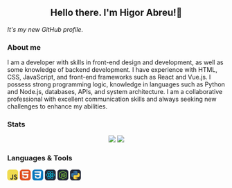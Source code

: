 <h2 align="center">Hello there. I'm Higor Abreu!🚀</h2>

<p>
<i>It's my new GitHub profile.</i>
</p>


<h3>About me</h3>
<p>
I am a developer with skills in front-end design and development, as well as some knowledge of backend development. I have experience with HTML, CSS, JavaScript, and front-end frameworks such as React and Vue.js. I possess strong programming logic, knowledge in languages such as Python and Node.js, databases, APIs, and system architecture. I am a collaborative professional with excellent communication skills and always seeking new challenges to enhance my abilities.
</p>


<h3>Stats</h3>
<p align="center">
  <img src="https://github-readme-stats.vercel.app/api?username=higorabreu&show_icons=true&theme=dracula&bg_color=00000000&hide_border=true">
  <img src="https://github-readme-stats.vercel.app/api/top-langs?username=higorabreu&show_icons=true&theme=dracula&bg_color=00000000&hide_border=true"/>
</p>


<h3>Languages & Tools</h3>
<div>
<img height="25" src="https://github.com/tandpfun/skill-icons/blob/main/icons/JavaScript.svg">
<img height="25" src="https://github.com/tandpfun/skill-icons/blob/main/icons/HTML.svg">
<img height="25" src="https://github.com/tandpfun/skill-icons/blob/main/icons/CSS.svg">
<img height="25" src="https://github.com/tandpfun/skill-icons/blob/main/icons/React-Dark.svg">
<img height="25" src="https://github.com/tandpfun/skill-icons/blob/main/icons/NodeJS-Dark.svg">
<img height="25" src="https://github.com/tandpfun/skill-icons/blob/main/icons/Python-Dark.svg">
</div>
